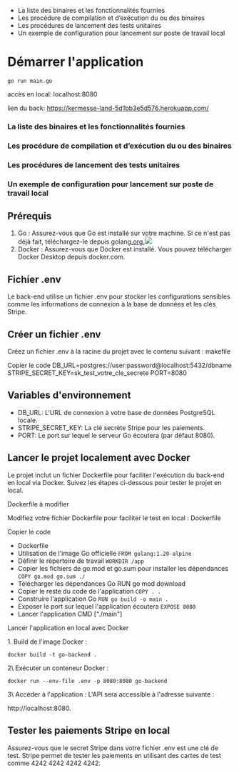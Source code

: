 - La liste des binaires et les fonctionnalités fournies
- Les procédure de compilation et dʼexécution du ou des binaires
- Les procédures de lancement des tests unitaires
- Un exemple de configuration pour lancement sur poste de travail local

# Démarrer l'application
`go run main.go`

accès en local: localhost:8080

lien du back: https://kermesse-land-5d1bb3e5d576.herokuapp.com/

### La liste des binaires et les fonctionnalités fournies

### Les procédure de compilation et dʼexécution du ou des binaires

### Les procédures de lancement des tests unitaires

### Un exemple de configuration pour lancement sur poste de travail local 

## Prérequis

1. Go : Assurez-vous que Go est installé sur votre machine. Si ce n'est pas déjà fait, téléchargez-le depuis golang[.org.](https://golang.org/dl/)![](Aspose.Words.e08f853a-ea3d-4cce-956a-28c62c5d1e97.001.png)
2. Docker : Assurez-vous que Docker est installé. Vous pouvez télécharger Docker Desktop depuis docker.com.

## Fichier .env

Le back-end utilise un fichier .env pour stocker les configurations sensibles comme les informations de connexion à la base de données et les clés Stripe.

## Créer un fichier .env

Créez un fichier .env à la racine du projet avec le contenu suivant : makefile

Copier le code DB\_URL=postgres://user:password@localhost:5432/dbname STRIPE\_SECRET\_KEY=sk\_test\_votre\_cle\_secrete PORT=8080

## Variables d'environnement

- DB\_URL: L'URL de connexion à votre base de données PostgreSQL locale.
- STRIPE\_SECRET\_KEY: La clé secrète Stripe pour les paiements.
- PORT: Le port sur lequel le serveur Go écoutera (par défaut 8080).

## Lancer le projet localement avec Docker

Le projet inclut un fichier Dockerfile pour faciliter l'exécution du back-end en local via Docker. Suivez les étapes ci-dessous pour tester le projet en local.

Dockerfile à modifier

Modifiez votre fichier Dockerfile pour faciliter le test en local : Dockerfile

Copier le code

- Dockerfile
- Utilisation de l'image Go officielle `FROM golang:1.20-alpine`
- Définir le répertoire de travail `WORKDIR /app`
- Copier les fichiers de go.mod et go.sum pour installer les dépendances `COPY go.mod go.sum ./`
- Télécharger les dépendances Go RUN go mod download
- Copier le reste du code de l'application `COPY . .`
- Construire l'application Go `RUN go build -o main .`
- Exposer le port sur lequel l'application écoutera `EXPOSE 8080`
- Lancer l'application CMD ["./main"]

Lancer l'application en local avec Docker

1\. Build de l'image Docker :

`docker build -t go-backend .`

2\ Exécuter un conteneur Docker :

`docker run --env-file .env -p 8080:8080 go-backend`

3\ Accéder à l'application : L'API sera accessible à l'adresse suivante :

http://localhost:8080.

## Tester les paiements Stripe en local

Assurez-vous que le secret Stripe dans votre fichier .env est une clé de test. Stripe permet de tester les paiements en utilisant des cartes de test comme 4242 4242 4242 4242.
